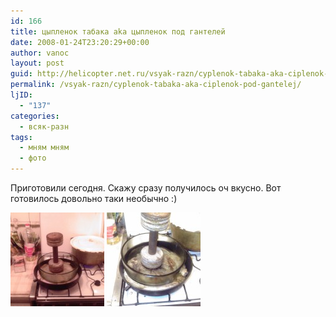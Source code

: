 ```yaml
---
id: 166
title: цыпленок табака aka цыпленок под гантелей
date: 2008-01-24T23:20:29+00:00
author: vanoc
layout: post
guid: http://helicopter.net.ru/vsyak-razn/cyplenok-tabaka-aka-ciplenok-pod-gantelej/
permalink: /vsyak-razn/cyplenok-tabaka-aka-ciplenok-pod-gantelej/
ljID:
  - "137"
categories:
  - всяк-разн
tags:
  - мням мням
  - фото
---
```

Приготовили сегодня. Скажу сразу получилось оч вкусно. Вот готовилось довольно таки необычно :)

[<img class="alignnone size-thumbnail wp-image-911" title="1" src="/uploads/2008/01/12-150x150.jpg" alt="" width="150" height="150" />](/uploads/2008/01/12.jpg) [<img class="alignnone size-thumbnail wp-image-912" title="2" src="/uploads/2008/01/21-150x150.jpg" alt="" width="150" height="150" />](/uploads/2008/01/21.jpg)


